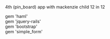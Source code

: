 4th (pin_board) app with mackenzie child 12 in 12  

gem 'haml'  
gem 'jquery-rails'  
gem 'bootstrap'  
gem 'simple_form'  